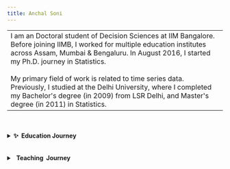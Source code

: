 ```yaml
---
title: Anchal Soni
---
```


<table class="wide">
  <tr>
  <td>
    I am an Doctoral student of Decision Sciences at IIM Bangalore. Before joining IIMB, I worked for multiple education institutes across Assam, Mumbai & Bengaluru. In August 2016, I started my Ph.D. journey in Statistics.
    <br>
    <br>
    My primary field of work is related to time series data. Previously, I studied at the Delhi University, where I completed my Bachelor's degree (in 2009) from LSR Delhi, and Master's degree (in 2011) in Statistics.
    <br> 
    </td>
  </tr>
</table>

<br>
<br>

<details>
  <summary><b>✨&nbsp;&nbsp;Education&nbsp;Journey</b></summary>
  <br/>
  
  - B.Sc. Statistics 2009 from Lady Shri Ram Colleage, Delhi University
  - M.Sc. Statistics 2011 from Lady Shri Ram Colleage, Delhi University
  
</details>

<br>
<br>

<details>
  <summary><b>&nbsp;&nbsp;Teaching &nbsp;Journey</b></summary>
  <br/>

  - Teachers Development programs, Mathematics for a High School in Assam
  - Stastics for a Management School in Mumbai
  - Stastics for Nursing School in Mumbai
  
 </details>
